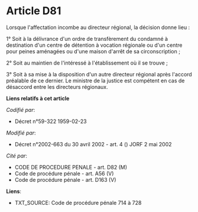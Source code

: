 # Article D81

Lorsque l'affectation incombe au directeur régional, la décision donne lieu :

1° Soit à la délivrance d'un ordre de transfèrement du condamné à destination d'un centre de détention à vocation régionale
ou d'un centre pour peines aménagées ou d'une maison d'arrêt de sa circonscription ;

2° Soit au maintien de l'intéressé à l'établissement où il se trouve ;

3° Soit à sa mise à la disposition d'un autre directeur régional après l'accord préalable de ce dernier. Le ministre de la
justice est compétent en cas de désaccord entre les directeurs régionaux.

**Liens relatifs à cet article**

_Codifié par_:

  - Décret n°59-322 1959-02-23

_Modifié par_:

  - Décret n°2002-663 du 30 avril 2002 - art. 4 () JORF 2 mai 2002

_Cité par_:

  - CODE DE PROCEDURE PENALE - art. D82 (M)
  - Code de procédure pénale - art. A56 (V)
  - Code de procédure pénale - art. D163 (V)

**Liens**:

  - TXT_SOURCE: Code de procédure pénale 714 à 728
